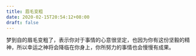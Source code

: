 ```yaml
---
title: 眉毛变粗
date: 2020-02-15T20:54:12+08:00
draft: false
---
```


梦到自的眉毛变粗了，表示你对于事情的心意很坚定，也因为你有这份坚毅的精神，所以幸运之神将会降临在你身上，你所努力的事情也会慢慢有成果。